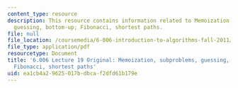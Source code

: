 ```yaml
---
content_type: resource
description: This resource contains information related to Memoization, subproblems,
  guessing, bottom-up; Fibonacci, shortest paths.
file: null
file_location: /coursemedia/6-006-introduction-to-algorithms-fall-2011/ea1cb4a29625017bdbcaf2dfd61b179e_MIT6_006F11_lec19_orig.pdf
file_type: application/pdf
resourcetype: Document
title: '6.006 Lecture 19 Original: Memoization, subproblems, guessing, bottom-up;
  Fibonacci, shortest paths'
uid: ea1cb4a2-9625-017b-dbca-f2dfd61b179e
---
```

